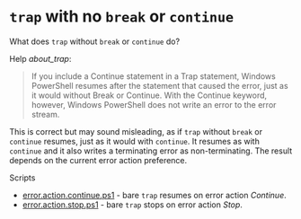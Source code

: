 # `trap` with no `break` or `continue`

What does `trap` without `break` or `continue` do?

Help *about_trap*:

> If you include a Continue statement in a Trap statement, Windows PowerShell
resumes after the statement that caused the error, just as it would without
Break or Continue. With the Continue keyword, however, Windows PowerShell
does not write an error to the error stream.

This is correct but may sound misleading, as if `trap` without `break` or
`continue` resumes, just as it would with `continue`. It resumes as with
`continue` and it also writes a terminating error as non-terminating. The
result depends on the current error action preference.

Scripts

- [error.action.continue.ps1](error.action.continue.ps1) - bare `trap` resumes on error action *Continue*.
- [error.action.stop.ps1](error.action.stop.ps1) - bare `trap` stops on error action *Stop*.
